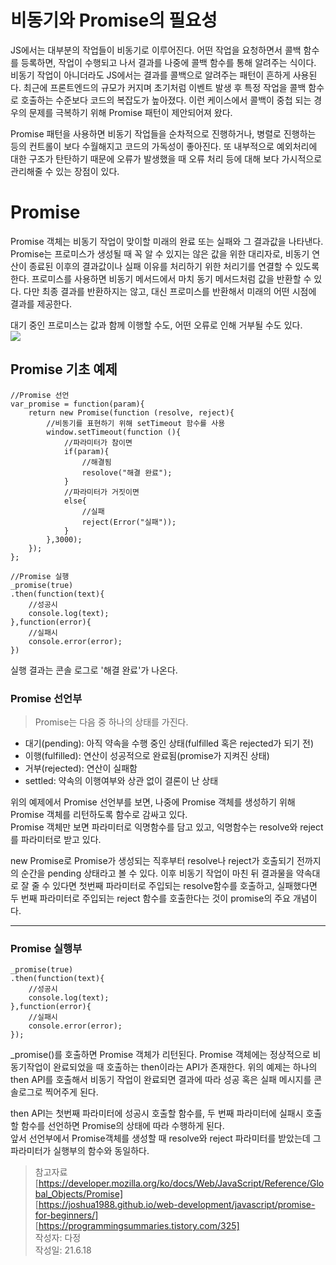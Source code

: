 # 비동기와 Promise의 필요성  
JS에서는 대부분의 작업들이 비동기로 이루어진다. 어떤 작업을 요청하면서 콜백 함수를 등록하면, 작업이 수행되고 나서 결과를 나중에 콜백 함수를 통해 알려주는 식이다. 비동기 작업이 아니더라도 JS에서는 결과를 콜백으로 알려주는 패턴이 흔하게 사용된다. 최근에 프론트엔드의 규모가 커지며 초기처럼 이벤트 발생 후 특정 작업을 콜백 함수로 호출하는 수준보다 코드의 복잡도가 높아졌다. 이런 케이스에서 콜백이 중첩 되는 경우의 문제를 극복하기 위해 Promise 패턴이 제안되어져 왔다.  

 Promise 패턴을 사용하면 비동기 작업들을 순차적으로 진행하거나, 병렬로 진행하는 등의 컨트롤이 보다 수월해지고 코드의 가독성이 좋아진다. 또 내부적으로 예외처리에 대한 구조가 탄탄하기 때문에 오류가 발생했을 때 오류 처리 등에 대해 보다 가시적으로 관리해줄 수 있는 장점이 있다. 

# Promise  
Promise 객체는 비동기 작업이 맞이할 미래의 완료 또는 실패와 그 결과값을 나타낸다.  
Promise는 프로미스가 생성될 때 꼭 알 수 있지는 않은 값을 위한 대리자로, 비동기 연산이 종료된 이후의 결과값이나 실패 이유를 처리하기 위한 처리기를 연결할 수 있도록 한다. 프로미스를 사용하면 비동기 메서드에서 마치 동기 메서드처럼 값을 반환할 수 있다. 다만 최종 결과를 반환하지는 않고, 대신 프로미스를 반환해서 미래의 어떤 시점에 결과를 제공한다.  



대기 중인 프로미스는 값과 함께 이행할 수도, 어떤 오류로 인해 거부될 수도 있다.  
<img src="https://mdn.mozillademos.org/files/8633/promises.png">  

## Promise 기초 예제  
```
//Promise 선언
var_promise = function(param){
    return new Promise(function (resolve, reject){
        //비동기를 표현하기 위해 setTimeout 함수를 사용
        window.setTimeout(function (){
            //파라미터가 참이면
            if(param){
                //해결됨
                resolove("해결 완료");
            }
            //파라미터가 거짓이면
            else{
                //실패
                reject(Error("실패"));
            }
        },3000);
    });
};

//Promise 실행
_promise(true)
.then(function(text){
    //성공시
    console.log(text);
},function(error){
    //실패시
    console.error(error);
})
```
실행 결과는 콘솔 로그로 '해결 완료'가 나온다.  

### Promise 선언부  
> Promise는 다음 중 하나의 상태를 가진다.  
* 대기(pending): 아직 약속을 수행 중인 상태(fulfilled 혹은 rejected가 되기 전)
* 이행(fulfilled): 연산이 성공적으로 완료됨(promise가 지켜진 상태)
* 거부(rejected): 연산이 실패함  
* settled: 약속의 이행여부와 상관 없이 결론이 난 상태  

위의 예제에서 Promise 선언부를 보면, 나중에 Promise 객체를 생성하기 위해 Promise 객체를 리턴하도록 함수로 감싸고 있다.  
Promise 객체만 보면 파라미터로 익명함수를 담고 있고, 익명함수는 resolve와 reject를 파라미터로 받고 있다.  

new Promise로 Promise가 생성되는 직후부터 resolve나 reject가 호출되기 전까지의 순간을 pending 상태라고 볼 수 있다. 이후 비동기 작업이 마친 뒤 결과물을 약속대로 잘 줄 수 있다면 첫번째 파라미터로 주입되는 resolve함수를 호출하고, 실패했다면 두 번째 파라미터로 주입되는 reject 함수를 호출한다는 것이 promise의 주요 개념이다.  

---

### Promise 실행부  
```
_promise(true)
.then(function(text){
    //성공시
    console.log(text);
},function(error){
    //실패시
    console.error(error);
});
```
_promise()를 호출하면 Promise 객체가 리턴된다. Promise 객체에는 정상적으로 비동기작업이 완료되었을 때 호출하는 then이라는 API가 존재한다. 위의 예제는 하나의 then API를 호출해서 비동기 작업이 완료되면 결과에 따라 성공 혹은 실패 메시지를 콘솔로그로 찍어주게 된다.  

then API는 첫번째 파라미터에 성공시 호출할 함수를, 두 번째 파라미터에 실패시 호출할 함수를 선언하면 Promise의 상태에 따라 수행하게 된다.  
앞서 선언부에서 Promise객체를 생성할 때 resolve와 reject 파라미터를 받았는데 그 파라미터가 실행부의 함수와 동일하다. 

>참고자료  
[https://developer.mozilla.org/ko/docs/Web/JavaScript/Reference/Global_Objects/Promise]  
[https://joshua1988.github.io/web-development/javascript/promise-for-beginners/]  
[https://programmingsummaries.tistory.com/325]  
작성자: 다정  
작성일: 21.6.18
